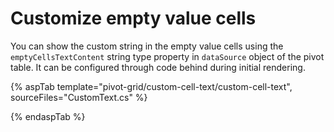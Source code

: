 # Customize empty value cells

You can show the custom string in the empty value cells using the `emptyCellsTextContent` string type property in `dataSource` object of the pivot table. It can be configured through code behind during initial rendering.

{% aspTab template="pivot-grid/custom-cell-text/custom-cell-text", sourceFiles="CustomText.cs" %}

{% endaspTab %}
